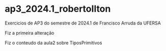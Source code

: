 # ap3_2024.1_robertoIlton
 Exercicios de AP3 do semestre de 2024.1 de Francisco Arruda da UFERSA

Fiz a primeira alteração

Fiz o conteudo da aula2 sobre TiposPrimitivos